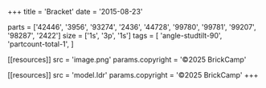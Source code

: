 +++
title = 'Bracket'
date  = '2015-08-23'

parts = ['42446', '3956', '93274', '2436', '44728', '99780', '99781', '99207', '98287', '2422']
size  = ['1s', '3p', '1s']
tags  = [
  'angle-studtilt-90',
  'partcount-total-1',
]

[[resources]]
src              = 'image.png'
params.copyright = '©2025 BrickCamp'

[[resources]]
src              = 'model.ldr'
params.copyright = '©2025 BrickCamp'
+++
